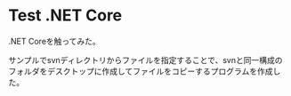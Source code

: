 # Test .NET Core
.NET Coreを触ってみた。

サンプルでsvnディレクトリからファイルを指定することで、svnと同一構成のフォルダをデスクトップに作成してファイルをコピーするプログラムを作成した。
